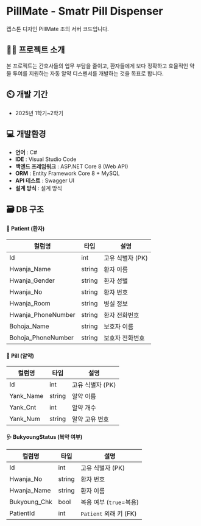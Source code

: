 # PillMate - Smatr Pill Dispenser
캡스톤 디자인 PillMate 조의 서버 코드입니다.

## 👨‍🏫 프로젝트 소개
본 프로젝트는 간호사들의 업무 부담을 줄이고, 환자들에게 보다 정확하고 효율적인 
약물 투여를 지원하는 자동 알약 디스펜서를 개발하는 것을 목표로 합니다. 

## ⏲️ 개발 기간 
- 2025년 1학기~2학기
  
## 💻 개발환경
- **언어** : C#
- **IDE** : Visual Studio Code
- **백엔드 프레임워크** : ASP.NET Core 8 (Web API)
- **ORM** : Entity Framework Core 8 + MySQL
- **API 테스트** : Swagger UI
- **설계 방식** : 설계 방식

## 🗃️ DB 구조
#### 🧍 Patient (환자)

| 컬럼명             | 타입    | 설명             |
|--------------------|---------|------------------|
| Id                 | int     | 고유 식별자 (PK) |
| Hwanja_Name        | string  | 환자 이름        |
| Hwanja_Gender      | string  | 환자 성별        |
| Hwanja_No          | string  | 환자 번호        |
| Hwanja_Room        | string  | 병실 정보        |
| Hwanja_PhoneNumber | string  | 환자 전화번호    |
| Bohoja_Name        | string  | 보호자 이름      |
| Bohoja_PhoneNumber | string  | 보호자 전화번호  |

#### 💊 Pill (알약)

| 컬럼명    | 타입    | 설명           |
|-----------|---------|----------------|
| Id        | int     | 고유 식별자 (PK) |
| Yank_Name | string  | 알약 이름      |
| Yank_Cnt  | int     | 알약 개수      |
| Yank_Num  | string  | 알약 고유 번호 |

#### 🩺 BukyoungStatus (복약 여부)

| 컬럼명      | 타입   | 설명                       |
|-------------|--------|----------------------------|
| Id          | int    | 고유 식별자 (PK)           |
| Hwanja_No   | string | 환자 번호                 |
| Hwanja_Name | string | 환자 이름                 |
| Bukyoung_Chk| bool   | 복용 여부 (`true`=복용)   |
| PatientId   | int    | `Patient` 외래 키 (FK)     |
